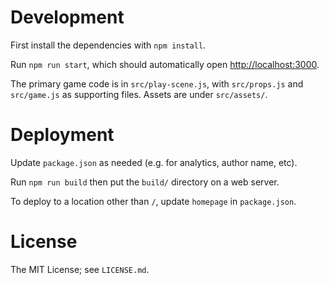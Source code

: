 # Development

First install the dependencies with `npm install`.

Run `npm run start`, which should automatically open
[http://localhost:3000](http://localhost:3000).

The primary game code is in `src/play-scene.js`, with `src/props.js` and
`src/game.js` as supporting files. Assets are under `src/assets/`.

# Deployment

Update `package.json` as needed (e.g. for analytics, author name, etc).

Run `npm run build` then put the `build/` directory on a web server.

To deploy to a location other than `/`, update `homepage` in `package.json`.

# License

The MIT License; see `LICENSE.md`.

